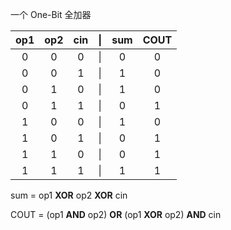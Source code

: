 一个 One-Bit 全加器

| op1 | op2 | cin | \|  | sum | COUT |
| :-: | :-: | :-: | :-: | :-: | :-:  |
|  0  |  0  |  0  | \|  |  0  |  0   |
|  0  |  0  |  1  | \|  |  1  |  0   |
|  0  |  1  |  0  | \|  |  1  |  0   |
|  0  |  1  |  1  | \|  |  0  |  1   |
|  1  |  0  |  0  | \|  |  1  |  0   |
|  1  |  0  |  1  | \|  |  0  |  1   |
|  1  |  1  |  0  | \|  |  0  |  1   |
|  1  |  1  |  1  | \|  |  1  |  1   |

sum = op1 **XOR** op2 **XOR** cin

COUT = (op1 **AND** op2) **OR** (op1 **XOR** op2) **AND** cin